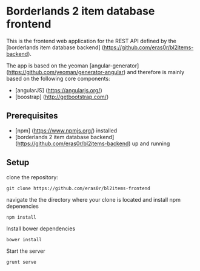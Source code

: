 # Borderlands 2 item database frontend

This is the frontend web application for the REST API defined by the [borderlands item database backend] (https://github.com/eras0r/bl2items-backend).

The app is based on the yeoman [angular-generator] (https://github.com/yeoman/generator-angular) and therefore is mainly based on the following core components:

* [angularJS] (https://angularjs.org/)
* [boostrap] (http://getbootstrap.com/)

## Prerequisites

* [npm] (https://www.npmjs.org/) installed
* [borderlands 2 item database backend] (https://github.com/eras0r/bl2items-backend) up and running

## Setup

clone the repository:
```
git clone https://github.com/eras0r/bl2items-frontend
```
navigate the the directory where your clone is located and install npm depenencies
```
npm install
```
Install bower dependencies
```
bower install
```
Start the server
```
grunt serve
```
